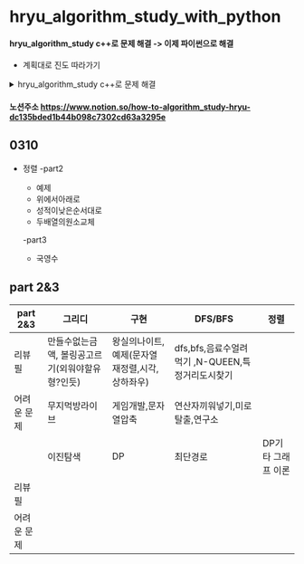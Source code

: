 # hryu_algorithm_study_with_python


#### hryu_algorithm_study c++로 문제 해결 -> 이제 파이썬으로 해결
- 계획대로 진도 따라가기

<details>
<summary>hryu_algorithm_study c++로 문제 해결</summary>
<div markdown="1">


# 1회 


## part 2

| part 2      | 그리디                             | 구현                        | DFS/BFS                  | 정렬                                |
| ----------- | ---------------------------------- | --------------------------- | ------------------------ | ----------------------------------- |
| 리뷰필      | 1이될때까지, 곱하기혹은더하기      |                             | 미로탈출, 음료수얼려먹기 | 계수정렬, 선택정렬, 삽입정렬        |
| 어려운 문제 |                                    |                             |                          | 퀵정렬, 성적이 낮은순서대로출력하기 |
|             | 이진탐색                           | DP                          | 최단경로                 | 기타 그래프 이론                    |
| 리뷰필      | 떡볶이떡만들기, 부품찾기(여러방법) | 게임 개발                   |       예제_간단한다익스트라, 예제_개선된다익스트라 , 예제_플로이드와샬                 |                                     |
| 어려운 문제 |                                    | 1로만들기, 효율적인화폐구성 |                          |                                     |



## part 3

| part 3      | 그리디                                                       | 구현                                               | DFS/BFS                                                      | 정렬           |
| ----------- | ------------------------------------------------------------ | -------------------------------------------------- | ------------------------------------------------------------ | -------------- |
| 리뷰필 문제 | 만들수없는금액, 문자열뒤집기, 볼링공고르기, 곱하기혹은더하기, 모험가길드 | 문자열압축                                         | 연구소, 연산자끼워넣기                              |       국영수, 카드정렬하기          |
| 못 푼 문제  | 무지먹방라이브                                               | 자물쇠와열쇠, 뱀, 기둥과보설치, 치킨배달, 외벽점검 | 특정거리의도시찾기, 경쟁적전염, 괄호변환, 감시피하기, 인구이동, 블록이동하기 |       안테나,실패율         |
|             | 이진탐색                                                     | DP                                                 | 최단경로                                                     | 기타그래프이론 |
| 리뷰필 문제 | 고정점찾기,정렬된배열에서특정수의개수구하기                                                             |                 정수삼각형                                   |                                                              |                |
| 못 푼 문제  | 공유기설치,가사검색                                                             |                                                    |                                                              |                |

# 2회 


## part 2&3

| part 2&3      | 그리디   | 구현 | DFS/BFS  | 정렬               |
| ----------- | -------- | ---- | -------- | ------------------ |
| 리뷰필      | 만들수없는금액, 볼링공고르기(외워야할유형?인듯)         |  왕실의나이트, 예제(문자열재정렬,시각,상하좌우)    |  dfs,bfs,음료수얼려먹기 ,N-QUEEN,특정거리도시찾기      |                    |
| 어려운 문제 | 무지먹방라이브         | 게임개발,문자열압축    |  연산자끼워넣기,미로탈출,연구소       |                    |
|             | 이진탐색 | DP   | 최단경로 | DP기타 그래프 이론 |
| 리뷰필      |          |      |          |                    |
| 어려운 문제 |          |      |          |                    |



</div>
</details>

#### 노션주소 https://www.notion.so/how-to-algorithm_study-hryu-dc135bded1b44b098c7302cd63a3295e

## 0310
- 정렬
    -part2
    - 예제
    - 위에서아래로
    - 성적이낮은순서대로
    - 두배열의원소교체
    
    -part3
    - 국영수



## part 2&3

| part 2&3      | 그리디   | 구현 | DFS/BFS  | 정렬               |
| ----------- | -------- | ---- | -------- | ------------------ |
| 리뷰필      | 만들수없는금액, 볼링공고르기(외워야할유형?인듯)         |  왕실의나이트, 예제(문자열재정렬,시각,상하좌우)    |  dfs,bfs,음료수얼려먹기 ,N-QUEEN,특정거리도시찾기      |                    |
| 어려운 문제 | 무지먹방라이브         | 게임개발,문자열압축    |  연산자끼워넣기,미로탈출,연구소       |                    |
|             | 이진탐색 | DP   | 최단경로 | DP기타 그래프 이론 |
| 리뷰필      |          |      |          |                    |
| 어려운 문제 |          |      |          |                    |



